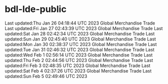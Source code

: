# bdl-lde-public
Last updated:Thu Jan 26 04:18:44 UTC 2023
Global Merchandise Trade Last updated:Fri Jan 27 02:43:39 UTC 2023
Global Merchandise Trade Last updated:Sat Jan 28 02:42:34 UTC 2023
Global Merchandise Trade Last updated:Sun Jan 29 02:45:40 UTC 2023
Global Merchandise Trade Last updated:Mon Jan 30 02:38:37 UTC 2023
Global Merchandise Trade Last updated:Tue Jan 31 02:46:32 UTC 2023
Global Merchandise Trade Last updated:Wed Feb  1 02:56:14 UTC 2023
Global Merchandise Trade Last updated:Thu Feb  2 02:44:56 UTC 2023
Global Merchandise Trade Last updated:Fri Feb  3 02:48:35 UTC 2023
Global Merchandise Trade Last updated:Sat Feb  4 02:37:26 UTC 2023
Global Merchandise Trade Last updated:Sun Feb  5 02:49:46 UTC 2023
